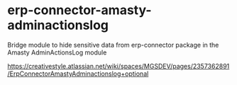 # erp-connector-amasty-adminactionslog

Bridge module to hide sensitive data from erp-connector package in the Amasty AdminActionsLog module

https://creativestyle.atlassian.net/wiki/spaces/MGSDEV/pages/2357362891/ErpConnectorAmastyAdminactionslog+optional
